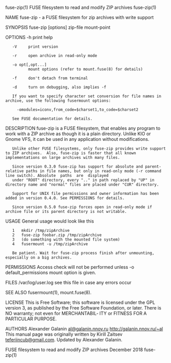 fuse-zip(1)                                                           FUSE filesystem to read and modify ZIP archives                                                          fuse-zip(1)

NAME
       fuse-zip - a FUSE filesystem for zip archives with write support

SYNOPSIS
       fuse-zip [options] zip-file mount-point

OPTIONS
       -h     print help

       -V     print version

       -r     open archive in read-only mode

       -o opt[,opt...]
              mount options (refer to mount.fuse(8) for details)

       -f     don't detach from terminal

       -d     turn on debugging, also implies -f

       If you want to specify character set conversion for file names in archive, use the following fusermount options:

         -omodules=iconv,from_code=$charset1,to_code=$charset2

       See FUSE documentation for details.

DESCRIPTION
       fuse-zip  is  a FUSE filesystem, that enables any program to work with a ZIP archive as though it is a plain directory.  Unlike KIO or Gnome VFS, it can be used in any application
       without modifications.

       Unlike other FUSE filesystems, only fuse-zip provides write support to ZIP archives.  Also, fuse-zip is faster that all known implementations on large archives with many files.

       Since version 0.3.0 fuse-zip has support for absolute and parent-relative paths in file names, but only in read-only mode (-r command line switch). Absolute  paths  are  displayed
       under "ROOT" directory, every ".." in path replaced by "UP" in directory name and "normal" files are placed under "CUR" directory.

       Support for UNIX file permissions and owner information has been added in version 0.4.0. See PERMISSIONS for details.

       Since version 0.5.0 fuse-zip forces open in read-only mode if archive file or its parent directory is not writable.

USAGE
       General usage would look like this

       1   mkdir /tmp/zipArchive
       2   fuse-zip foobar.zip /tmp/zipArchive
       3   (do something with the mounted file system)
       4   fusermount -u /tmp/zipArchive

       Be patient. Wait for fuse-zip process finish after unmounting, especially on a big archives.

PERMISSIONS
       Access check will not be performed unless -o default_permissions mount option is given.

FILES
       /var/log/user.log
              see this file in case any errors occur

SEE ALSO
       fusermount(1), mount.fuse(8).

LICENSE
       This is Free Software; this software is licensed under the GPL version 3, as published by the Free Software Foundation, or later.  There is NO warranty; not even for MERCHANTABIL‐
       ITY or FITNESS FOR A PARTICULAR PURPOSE.

AUTHORS
       Alexander Galanin <al@galanin.nnov.ru> http://galanin.nnov.ru/~al
       This manual page was originally written by Kirill Zaitsev <teferiincub@gmail.com>. Updated by Alexander Galanin.

FUSE filesystem to read and modify ZIP archives                                        December 2018                                                                           fuse-zip(1)

